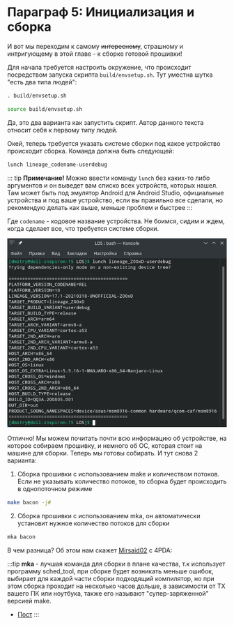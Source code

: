 # Параграф 5: Инициализация и сборка

И вот мы переходим к самому ~~интересному~~, страшному и интригующему в этой главе - к сборке готовой прошивки!

Для начала требуется настроить окружение, что происходит посредством запуска скрипта `build/envsetup.sh`. Тут уместна шутка "есть два типа людей":

```bash
. build/envsetup.sh
```

```bash
source build/envsetup.sh
```

Да, это два варианта как запустить скрипт. Автор данного текста относит себя к первому типу людей.

Окей, теперь требуется указать системе сборки под какое устройство происходит сборка. Команда должна быть следующей:

```bash
lunch lineage_codename-userdebug
```
::: tip **Примечание!** 
Можно ввести команду `lunch` без каких-то либо аргументов и он выведет вам списко всех устройств, которых нашел. Там может быть под эмулятор Android для Android Studio, официальные устройства и под ваше устройство, если вы правильно все сделали, но рекомендую делать как выше, меньше проблем и быстрее
:::

Где `codename` - кодовое название устройства. Не боимся, сидим и ждем, когда сделает все, что требуется системе сборки.

<p align="center">
    <img src="../Chapter1/images/12.png"/>
</p>


Отлично! Мы можем почитать почти всю информацию об устройстве, на которое собираем прошивку, и немного об ОС, которая стоит на машине для сборки. Теперь мы готовы собирать. И тут снова 2 варианта:

1) Сборка прошивки с использованием make и количеством потоков. Если не указывать количество потоков, то сборка будет происходить в однопоточном режиме

```bash
make bacon -j#
```

2) Сборка прошивки с использованием mka, он автоматически установит нужное количество потоков для сборки

```bash
mka bacon
```

В чем разница? Об этом нам скажет [Mirsaid02](https://4pda.to/forum/index.php?showuser=4383879) с 4PDA:

:::tip 
**mka** - лучшая команда для сборки в плане качества, т.к использует программу sched_tool, при сборке будет возникать меньше ошибок, выбирает для каждой части сборки подходящий компилятор, но при этом сборка проходит на несколько часов дольше, в зависимости от ТХ вашего ПК или ноутбука, также его называют "супер-заряженной" версией make.
* [Пост](https://4pda.to/forum/index.php?showtopic=209610&view=findpost&p=44763389)
:::
